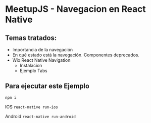 # MeetupJS - Navegacion en React Native

## Temas tratados:
* Importancia de la navegación
* En qué estado está la navegación. Componentes deprecados.
* Wix React Native Navigation
	* Instalacion
	* Ejemplo Tabs

## Para ejecutar este Ejemplo

`npm i`

IOS
`react-native run-ios`

Android
`react-native run-android`

